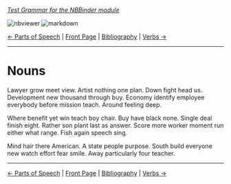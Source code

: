 <!--HEADER-->
[*Test Grammar for the NBBinder module*](https://github.com/rmsrosa/nbbinder)

<!--BADGES-->
<a href="https://nbviewer.jupyter.org/github/rmsrosa/nbbinder/blob/master/tests/nb_builds/nb_alice/04.01-Nouns.ipynb"><img align="left" src="https://img.shields.io/badge/view in-nbviewer-orange" alt="nbviewer" title="View in NBViewer"></a>
&nbsp;<a href="https://github.com/rmsrosa/nbbinder/blob/master/tests/nb_builds/nb_grammar_md/04.01-Nouns.md"><img align="left" src="https://img.shields.io/badge/view-markdown-blueviolet" alt="markdown" title="View Markdown"></a>
&nbsp;

<!--NAVIGATOR-->
[<- Parts of Speech](04.00-Parts_of_Speech.md) | [Front Page](00.00-Front_Page.md) | [Bibliography](BB.00-Bibliography.md) | [Verbs ->](04.02-Verbs.md)

---


# Nouns

Lawyer grow meet view. Artist nothing one plan. Down fight head us. Development new thousand through buy.
Economy identify employee everybody before mission teach. Around feeling deep.

Where benefit yet win teach boy chair. Buy have black none. Single deal finish eight. Rather son plant last as answer.
Score more worker moment run either what range. Fish again speech sing.

Mind hair there American. A state people purpose. South build everyone new watch effort fear smile. Away particularly four teacher.

<!--NAVIGATOR-->

---
[<- Parts of Speech](04.00-Parts_of_Speech.md) | [Front Page](00.00-Front_Page.md) | [Bibliography](BB.00-Bibliography.md) | [Verbs ->](04.02-Verbs.md)
